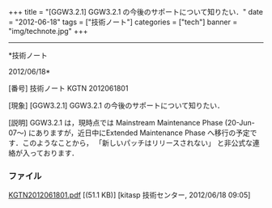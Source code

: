 ﻿+++
title = "[GGW3.2.1] GGW3.2.1 の今後のサポートについて知りたい．"
date = "2012-06-18"
tags = ["技術ノート"]
categories = ["tech"]
banner = "img/technote.jpg"
+++

-----------------------------------------------------------------------------------------------------------------------------

*技術ノート

2012/06/18*


[番号]
技術ノート KGTN 2012061801

[現象]
[GGW3.2.1] GGW3.2.1 の今後のサポートについて知りたい．

[説明]
GGW3.2.1 は，現時点では Mainstream Maintenance Phase (20-Jun-07〜)
にありますが，近日中にExtended Maintenance Phase
へ移行の予定です．このようなことから，
「新しいパッチはリリースされない」 と非公式な連絡が入っております．


### ファイル

 
 


[KGTN2012061801.pdf](http://techreport.kitasp.net/attachments/download/909/KGTN2012061801.pdf)
 [(51.1 KB)] [kitasp 技術センター, 2012/06/18
09:05]


 


 

